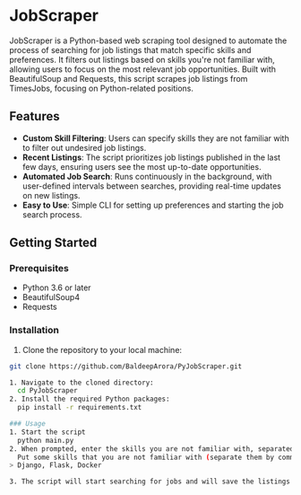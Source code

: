 # JobScraper

JobScraper is a Python-based web scraping tool designed to automate the process of searching for job listings that match specific skills and preferences. It filters out listings based on skills you're not familiar with, allowing users to focus on the most relevant job opportunities. Built with BeautifulSoup and Requests, this script scrapes job listings from TimesJobs, focusing on Python-related positions.

## Features

- **Custom Skill Filtering**: Users can specify skills they are not familiar with to filter out undesired job listings.
- **Recent Listings**: The script prioritizes job listings published in the last few days, ensuring users see the most up-to-date opportunities.
- **Automated Job Search**: Runs continuously in the background, with user-defined intervals between searches, providing real-time updates on new listings.
- **Easy to Use**: Simple CLI for setting up preferences and starting the job search process.

## Getting Started

### Prerequisites

- Python 3.6 or later
- BeautifulSoup4
- Requests

### Installation

1. Clone the repository to your local machine:

```bash
git clone https://github.com/BaldeepArora/PyJobScraper.git

1. Navigate to the cloned directory:
  cd PyJobScraper
2. Install the required Python packages:
  pip install -r requirements.txt

### Usage
1. Start the script
  python main.py
2. When prompted, enter the skills you are not familiar with, separated by commas. For example:
  Put some skills that you are not familiar with (separate them by comma): 
> Django, Flask, Docker

3. The script will start searching for jobs and will save the listings that don't require the specified skills in the posts directory. Each listing is saved in a separate text file named according to its index.
